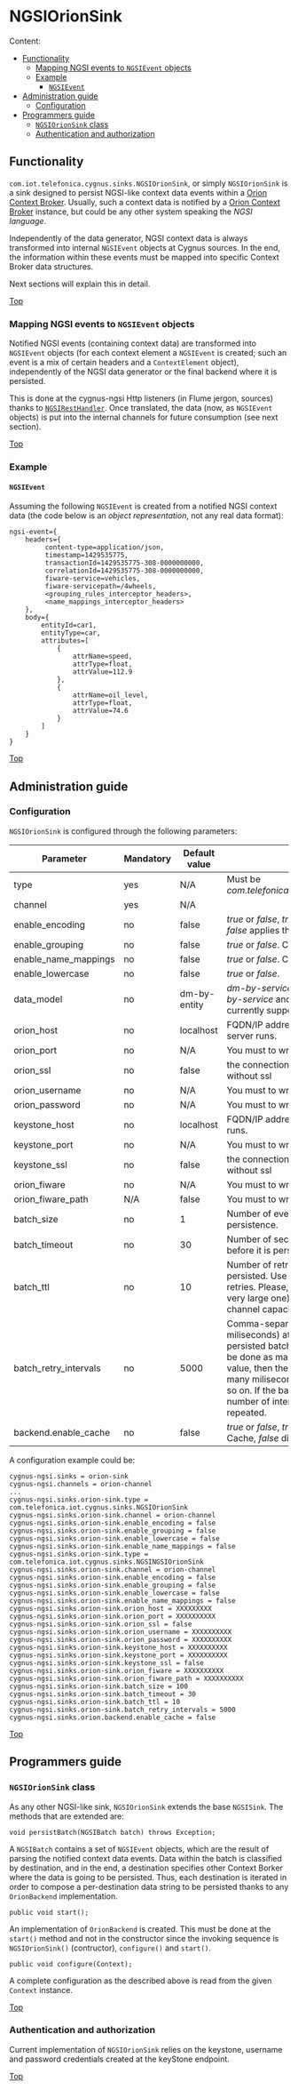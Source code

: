 # <a name="top"></a>NGSIOrionSink
Content:

* [Functionality](#section1)
    * [Mapping NGSI events to `NGSIEvent` objects](#section1.1)
    * [Example](#section1.2)
        * [`NGSIEvent`](#section1.2.1)
* [Administration guide](#section2)
    * [Configuration](#section2.1)
* [Programmers guide](#section3)
    * [`NGSIOrionSink` class](#section3.1)
    * [Authentication and authorization](#section3.2)

## <a name="section1"></a>Functionality
`com.iot.telefonica.cygnus.sinks.NGSIOrionSink`, or simply `NGSIOrionSink` is a sink designed to persist NGSI-like context data events within a [Orion Context Broker](https://fiware-orion.readthedocs.io/en/master/). Usually, such a context data is notified by a [Orion Context Broker](https://github.com/telefonicaid/fiware-orion) instance, but could be any other system speaking the <i>NGSI language</i>.

Independently of the data generator, NGSI context data is always transformed into internal `NGSIEvent` objects at Cygnus sources. In the end, the information within these events must be mapped into specific Context Broker data structures.

Next sections will explain this in detail.

[Top](#top)

### <a name="section1.1"></a>Mapping NGSI events to `NGSIEvent` objects
Notified NGSI events (containing context data) are transformed into `NGSIEvent` objects (for each context element a `NGSIEvent` is created; such an event is a mix of certain headers and a `ContextElement` object), independently of the NGSI data generator or the final backend where it is persisted.

This is done at the cygnus-ngsi Http listeners (in Flume jergon, sources) thanks to [`NGSIRestHandler`](/ngsi_rest_handler.md). Once translated, the data (now, as `NGSIEvent` objects) is put into the internal channels for future consumption (see next section).

[Top](#top)



### <a name="section1.2"></a>Example
#### <a name="section1.2.1"></a>`NGSIEvent`
Assuming the following `NGSIEvent` is created from a notified NGSI context data (the code below is an <i>object representation</i>, not any real data format):

    ngsi-event={
        headers={
	         content-type=application/json,
	         timestamp=1429535775,
	         transactionId=1429535775-308-0000000000,
	         correlationId=1429535775-308-0000000000,
	         fiware-service=vehicles,
	         fiware-servicepath=/4wheels,
	         <grouping_rules_interceptor_headers>,
	         <name_mappings_interceptor_headers>
        },
        body={
	        entityId=car1,
	        entityType=car,
	        attributes=[
	            {
	                attrName=speed,
	                attrType=float,
	                attrValue=112.9
	            },
	            {
	                attrName=oil_level,
	                attrType=float,
	                attrValue=74.6
	            }
	        ]
	    }
    }


[Top](#top)

## <a name="section2"></a>Administration guide
### <a name="section2.1"></a>Configuration
`NGSIOrionSink` is configured through the following parameters:

| Parameter | Mandatory | Default value | Comments |
|---|---|---|---|
| type | yes | N/A | Must be <i>com.telefonica.iot.cygnus.sinks.NGSIOrionSink</i> |
| channel | yes | N/A ||
| enable\_encoding | no | false | <i>true</i> or <i>false</i>, <i>true</i> applies the new encoding, <i>false</i> applies the old encoding. ||
| enable\_grouping | no | false | <i>true</i> or <i>false</i>. Check this [link](./ngsi_grouping_interceptor.md) for more details. ||
| enable\_name\_mappings | no | false | <i>true</i> or <i>false</i>. Check this [link](./ngsi_name_mappings_interceptor.md) for more details. ||
| enable\_lowercase | no | false | <i>true</i> or <i>false</i>. |
| data\_model | no | dm-by-entity | <i>dm-by-service-path</i> or <i>dm-by-entity</i>. <i>dm-by-service</i> and <dm-by-attribute</i> are not currently supported. |
| orion\_host | no | localhost | FQDN/IP address where the 'Context Broker' server runs. |
| orion\_port | no | N/A | You must to write port.|
| orion\_ssl | no | false | the connection of `ontext broker` is the default without ssl |
| orion\_username | no | N/A | You must to write username. |
| orion\_password | no | N/A | You must to write password. |
| keystone\_host | no | localhost | FQDN/IP address where the 'KeyStone' server runs. |
| keystone\_port | no | N/A | You must to write port.|
| keystone\_ssl | no | false | the connection of `KeyStone` is the default without ssl |
| orion\_fiware | no | N/A | You must to write fiware service. |
| orion\_fiware\_path | N/A | false | You must to write fiware servicePath. |
| batch\_size | no | 1 | Number of events accumulated before persistence. |
| batch\_timeout | no | 30 | Number of seconds the batch will be building before it is persisted as it is. |
| batch\_ttl | no | 10 | Number of retries when a batch cannot be persisted. Use `0` for no retries, `-1` for infinite retries. Please, consider an infinite TTL (even a very large one) may consume all the sink's channel capacity very quickly. |
| batch\_retry\_intervals | no | 5000 | Comma-separated list of intervals (in miliseconds) at which the retries regarding not persisted batches will be done. First retry will be done as many miliseconds after as the first value, then the second retry will be done as many miliseconds after as second value, and so on. If the batch\_ttl is greater than the number of intervals, the last interval is repeated. |
| backend.enable\_cache | no | false | <i>true</i> or <i>false</i>, <i>true</i> enables the creation of a Cache, <i>false</i> disables the creation of a Cache. |

A configuration example could be:

    cygnus-ngsi.sinks = orion-sink
    cygnus-ngsi.channels = orion-channel
    ...
    cygnus-ngsi.sinks.orion-sink.type = com.telefonica.iot.cygnus.sinks.NGSIOrionSink
    cygnus-ngsi.sinks.orion-sink.channel = orion-channel
    cygnus-ngsi.sinks.orion-sink.enable_encoding = false
    cygnus-ngsi.sinks.orion-sink.enable_grouping = false
    cygnus-ngsi.sinks.orion-sink.enable_lowercase = false
    cygnus-ngsi.sinks.orion-sink.enable_name_mappings = false
    cygnus-ngsi.sinks.orion-sink.type = com.telefonica.iot.cygnus.sinks.NGSINGSIOrionSink
    cygnus-ngsi.sinks.orion-sink.channel = orion-channel
    cygnus-ngsi.sinks.orion-sink.enable_encoding = false
    cygnus-ngsi.sinks.orion-sink.enable_grouping = false
    cygnus-ngsi.sinks.orion-sink.enable_lowercase = false
    cygnus-ngsi.sinks.orion-sink.enable_name_mappings = false
    cygnus-ngsi.sinks.orion-sink.orion_host = XXXXXXXXX
    cygnus-ngsi.sinks.orion-sink.orion_port = XXXXXXXXXX
    cygnus-ngsi.sinks.orion-sink.orion_ssl = false
    cygnus-ngsi.sinks.orion-sink.orion_username = XXXXXXXXXX
    cygnus-ngsi.sinks.orion-sink.orion_password = XXXXXXXXXX
    cygnus-ngsi.sinks.orion-sink.keystone_host = XXXXXXXXXX
    cygnus-ngsi.sinks.orion-sink.keystone_port = XXXXXXXXXX
    cygnus-ngsi.sinks.orion-sink.keystone_ssl = false
    cygnus-ngsi.sinks.orion-sink.orion_fiware = XXXXXXXXXX
    cygnus-ngsi.sinks.orion-sink.orion_fiware_path = XXXXXXXXXX
    cygnus-ngsi.sinks.orion-sink.batch_size = 100
    cygnus-ngsi.sinks.orion-sink.batch_timeout = 30
    cygnus-ngsi.sinks.orion-sink.batch_ttl = 10
    cygnus-ngsi.sinks.orion-sink.batch_retry_intervals = 5000
    cygnus-ngsi.sinks.orion.backend.enable_cache = false
    
    
    

[Top](#top)

## <a name="section3"></a>Programmers guide
### <a name="section3.1"></a>`NGSIOrionSink` class
As any other NGSI-like sink, `NGSIOrionSink` extends the base `NGSISink`. The methods that are extended are:

    void persistBatch(NGSIBatch batch) throws Exception;

A `NGSIBatch` contains a set of `NGSIEvent` objects, which are the result of parsing the notified context data events. Data within the batch is classified by destination, and in the end, a destination specifies other Context Borker where the data is going to be persisted. Thus, each destination is iterated in order to compose a per-destination data string to be persisted thanks to any `OrionBackend` implementation.

    public void start();

An implementation of `OrionBackend` is created. This must be done at the `start()` method and not in the constructor since the invoking sequence is `NGSIOrionSink()` (contructor), `configure()` and `start()`.

    public void configure(Context);

A complete configuration as the described above is read from the given `Context` instance.

[Top](#top)

### <a name="section3.2"></a>Authentication and authorization
Current implementation of `NGSIOrionSink` relies on the keystone, username and password credentials created at the keyStone endpoint.


[Top](#top)